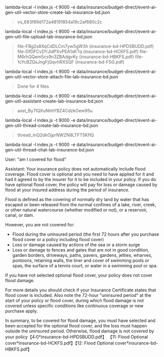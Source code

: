 lambda-local -l index.js -t 9000 -e data/insurance/budget-direct/event-ai-gen-util-vector-store-create-lab-insurance-bd.json
> vs_683f89d172a48191854a19c2af680c2c

lambda-local -l index.js -t 9000 -e data/insurance/budget-direct/event-ai-gen-util-file-upload-lab-insurance-bd.json
> file-FBg2s8XqCdDLCm7yw5gW3h (insurance-bd-HPDSBUDD.pdf)
> file-DfDFCvDYJidPXvPEA1sKTq (insurance-bd-HCKFS.pdf)
> file-M6rhQQem5cs9n3ZBAdgvKy (insurance-bd-HBKFS.pdf)
> file-1cYcBZQsJngFjQqvhRXSQF (insurance-bd-FSG.pdf)

lambda-local -l index.js -t 9000 -e data/insurance/budget-direct/event-ai-gen-util-vector-store-attach-file-lab-insurance-bd.json
> Done for 4 files

lambda-local -l index.js -t 9000 -e data/insurance/budget-direct/event-ai-gen-util-assistant-create-lab-insurance-bd.json
> asst_By7IQXuNhhYBZ4CdzkOew95u

lambda-local -l index.js -t 9000 -e data/insurance/budget-direct/event-ai-gen-util-thread-create-lab-insurance-bd.json
> thread_InQ2dkOjprNWZN8LTFT5KflQ

lambda-local -l index.js -t 9000 -e data/insurance/budget-direct/event-ai-gen-util-thread-chat-lab-insurance-bd.json

User: "am I covered for flood"

Assistant: Your insurance policy does not automatically include flood coverage. Flood cover is optional and you need to have applied for it and had it agreed to by the insurer for it to be included in your policy. If you do have optional flood cover, the policy will pay for loss or damage caused by flood at your insured address during the period of insurance.

Flood is defined as the covering of normally dry land by water that has escaped or been released from the normal confines of a lake, river, creek, or other natural watercourse (whether modified or not), or a reservoir, canal, or dam.

However, you are not covered for:
- Flood during the uninsured period (the first 72 hours after you purchase flood cover or a policy including flood cover)
- Loss or damage caused by actions of the sea or a storm surge
- Loss or damage to fences and gates that are not in good condition, garden borders, driveways, paths, pavers, gardens, jetties, wharves, pontoons, retaining walls, the liner and cover of swimming pools or spas, the surface of a tennis court, or water in a swimming pool or spa.

If you have not selected optional flood cover, your policy does not cover flood damage.

For more details you should check if your Insurance Certificate states that flood cover is included. Also note the 72-hour "uninsured period" at the start of your policy or flood cover, during which flood damage is not covered unless specific conditions like continuous coverage or new purchase apply.

In summary, to be covered for flood damage, you must have selected and been accepted for the optional flood cover, and the loss must happen outside the uninsured period. Otherwise, flood damage is not covered by your policy【4:0†insurance-bd-HPDSBUDD.pdf】  【11: Flood Optional cover†insurance-bd-HCKFS.pdf】【12: Flood Optional cover†insurance-bd-HBKFS.pdf】
